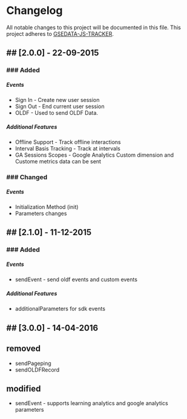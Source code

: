# Changelog

All notable changes to this project will be documented in this file.
This project adheres to [GSEDATA-JS-TRACKER](https://devops-tools.pearson.com/stash/projects/PEBS/repos/gsedata-js-tracker/browse).

## ## [2.0.0] - 22-09-2015
### ### Added
##### Events
- Sign In - Create new user session
- Sign Out - End current user session
- OLDF - Used to send OLDF Data.

##### Additional Features
- Offline Support - Track offline interactions
- Interval Basis Tracking - Track at intervals
- GA Sessions Scopes - Google Analytics Custom dimension and Custome metrics data can be sent

### ### Changed
##### Events
- Initialization Method (init)
- Parameters changes

## ## [2.1.0] - 11-12-2015
### ### Added
##### Events
- sendEvent - send oldf events and custom events

##### Additional Features
- additionalParameters for sdk events

## ## [3.0.0] - 14-04-2016
## removed
 - sendPageping
 - sendOLDFRecord
## modified
 - sendEvent - supports learning analytics and google analytics parameters